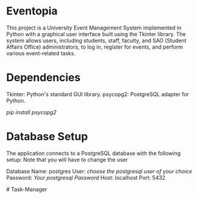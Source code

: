 # Eventopia
This project is a University Event Management System implemented in Python with a graphical user interface built using the Tkinter library. The system allows users, including students, staff, faculty, and SAO (Student Affairs Office) administrators, to log in, register for events, and perform various event-related tasks.

# Dependencies

Tkinter: Python's standard GUI library.
psycopg2: PostgreSQL adapter for Python.

*pip install psycopg2* 

# Database Setup


The application connects to a PostgreSQL database with the following setup:
Note that you will have to change the user 

Database Name: postgres
User: *choose the postgresql user of your choice*
Password: *Your postgresql Password*
Host: localhost
Port: 5432

#   T a s k - M a n a g e r  
 